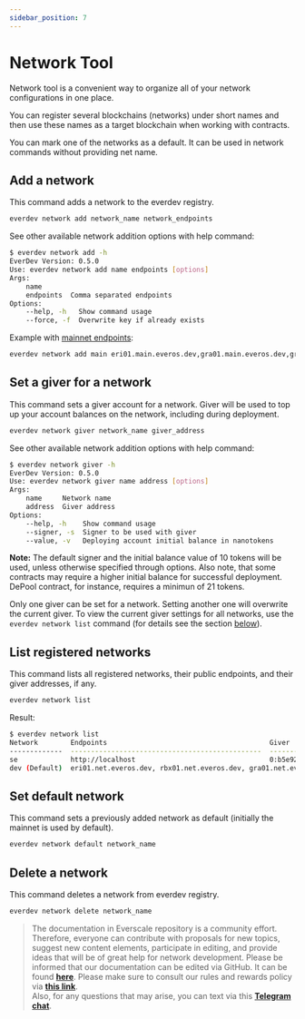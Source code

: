 ```yaml
---
sidebar_position: 7
---
```


# Network Tool

Network tool is a convenient way to organize all of your network configurations in one place.

You can register several blockchains (networks) under short names and then use these names as a target blockchain when working with contracts.

You can mark one of the networks as a default. It can be used in network commands without providing net name.

## Add a network

This command adds a network to the everdev registry.

```bash
everdev network add network_name network_endpoints
```

See other available network addition options with help command:

```bash
$ everdev network add -h
EverDev Version: 0.5.0
Use: everdev network add name endpoints [options]
Args:
    name
    endpoints  Comma separated endpoints
Options:
    --help, -h   Show command usage
    --force, -f  Overwrite key if already exists
```

Example with [mainnet endpoints](https://docs.everos.dev/ever-sdk/reference/ever-os-api/networks):

```bash
everdev network add main eri01.main.everos.dev,gra01.main.everos.dev,gra02.main.everos.dev,lim01.main.everos.dev,rbx01.main.everos.dev
```

## Set a giver for a network

This command sets a giver account for a network. Giver will be used to top up your account balances on the network, including during deployment.

```bash
everdev network giver network_name giver_address
```

See other available network addition options with help command:

```bash
$ everdev network giver -h
EverDev Version: 0.5.0
Use: everdev network giver name address [options]
Args:
    name     Network name
    address  Giver address
Options:
    --help, -h    Show command usage
    --signer, -s  Signer to be used with giver
    --value, -v   Deploying account initial balance in nanotokens
```

**Note:** The default signer and the initial balance value of 10 tokens will be used, unless otherwise specified through options. Also note, that some contracts may require a higher initial balance for successful deployment. DePool contract, for instance, requires a minimun of 21 tokens.

Only one giver can be set for a network. Setting another one will overwrite the current giver. To view the current giver settings for all networks, use the `everdev network list` command (for details see the section [below](network-tool.md#list-registered-networks)).

## List registered networks

This command lists all registered networks, their public endpoints, and their giver addresses, if any.

```bash
everdev network list
```

Result:

```bash
$ everdev network list
Network        Endpoints                                        Giver
-------------  -----------------------------------------------  ------------------------------------------------------------------
se             http://localhost                                 0:b5e9240fc2d2f1ff8cbb1d1dee7fb7cae155e5f6320e585fcc685698994a19a5
dev (Default)  eri01.net.everos.dev, rbx01.net.everos.dev, gra01.net.everos.dev 0:255a3ad9dfa8aa4f3481856aafc7d79f47d50205190bd56147138740e9b177f3
```

## Set default network

This command sets a previously added network as default (initially the mainnet is used by default).

```bash
everdev network default network_name
```

## Delete a network

This command deletes a network from everdev registry.

```bash
everdev network delete network_name
```

> The documentation in Everscale repository is a community effort. Therefore, everyone can contribute with proposals for new topics, suggest new content elements, participate in editing, and provide ideas that will be of great help for network development. Please be informed that our documentation can be edited via GitHub. It can be found [**here**](https://docs.everscale.network/). 
Please make sure to consult our rules and rewards policy via [**this link**](https://docs.everscale.network/contribute/hot-streams/documentations).  
Also, for any questions that may arise, you can text via this [**Telegram chat**](https://t.me/+C2IpQXWZtCwxYzEy).
